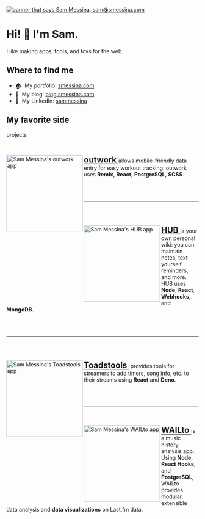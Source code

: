 <a target="_blank" href="https://smessina.com">
  <img
    src="https://smessina.com/images/header-banner.png"
    alt="banner that says Sam Messina, sam@smessina.com"
  />
</a>

# Hi! :wave: I'm Sam. 

I like making apps, tools, and toys for the web. 


## Where to find me 

- :house:&nbsp; My portfolio: [smessina.com](https://smessina.com)
- :pencil:&nbsp; My blog: [blog.smessina.com](https://blog.smessina.com)
- :briefcase:&nbsp; My LinkedIn: [sammessina](https://www.linkedin.com/in/sammessina/) 

## My favorite side
projects

<br />

<a style="background-color: #cccccc" target="_blank" href="https://ow.smessina.com" > <img alt="Sam Messina's outwork app" align="left" src="https://smessina.com/images/logos/outwork-logo-background.png" width="200px" /> </a>
<span>
  <strong style="font-size: 1.5em">
    <a target="_blank" href="https://ow.smessina.com"> outwork </a>
  </strong>
  allows mobile-friendly data entry for easy workout tracking. outwork uses
  <strong>Remix</strong>, <strong>React</strong>, <strong>PostgreSQL</strong>,
  <strong>SCSS</strong>.
</span>

<br />
<br />

---

<br />
<br />

<a style="background-color: #ffd6a0" target="_blank" href="https://hubert.wiki"> <img alt="Sam Messina's HUB app" align="left" src="https://smessina.com/images/logos/hub-logo-background.png" width="200px" /> </a> <span>
  <strong style="font-size: 1.5em">
    <a target="_blank" href="https://hubert.wiki"> HUB </a>
  </strong>
  is your own personal wiki: you can maintain notes, text yourself reminders,
  and more. HUB uses <strong>Node</strong>, <strong>React</strong>,
  <strong>Webhooks</strong>, and <strong>MongoDB</strong>.
</span>

<br />
<br />

---

<br />
<br />

<a style="background-color: #cccccc" target="_blank" href="https://toadstools.smessina.com" > <img alt="Sam Messina's Toadstools app" align="left" src="https://smessina.com/images/logos/toadstools-logo-background.png" width="200px" /> </a>
<span>
  <strong style="font-size: 1.5em">
    <a target="_blank" href="https://toadstools.smessina.com"> Toadstools </a>
  </strong>
  &nbsp;provides tools for streamers to add timers, song info, etc. to their
  streams using <strong>React</strong> and <strong>Deno</strong>.
</span>

<br />
<br />

---

<br />
<br />
<a style="" target="_blank" href="https://wailto.smessina.com"> <img alt="Sam Messina's WAILto app" align="left" src="https://smessina.com/images/logos/wailto-logo-background.png" width="200px" /> </a>
<span>
  <strong style="font-size: 1.5em">
    <a target="_blank" href="https://wailto.smessina.com"> WAILto </a>
  </strong>
  is a music history analysis app. Using <strong>Node</strong>,
  <strong>React Hooks</strong>, and <strong>PostgreSQL</strong>, WAILto provides
  modular, extensible data analysis and <strong>data visualizations</strong> on
  Last.fm data.
</span>

<br />
<br />
